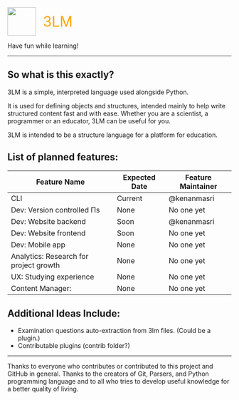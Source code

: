 <img src=".git/resources/logo.png" height="64" width="64" style="vertical-align: middle;"/> &nbsp;&nbsp; <span style="color: orange; font-size: 32px; vertical-align: middle;">3LM</span>

Have fun while learning!

---

## So what is this exactly?

3LM is a simple, interpreted language used alongside Python.

It is used for defining objects and structures, intended mainly to help write structured content fast and with ease.
Whether you are a scientist, a programmer or an educator, 3LM can be useful for you.

3LM is intended to be a structure language for a platform for education.

## List of planned features:

| Feature Name | Expected Date | Feature Maintainer |
|--------------|---------------|--------------------|
| CLI | Current | @kenanmasri |
| Dev: Version controlled Πs | None | No one yet |
| Dev: Website backend | Soon | @kenanmasri |
| Dev: Website frontend | Soon | No one yet |
| Dev: Mobile app | None | No one yet |
| Analytics: Research for project growth | None | No one yet |
| UX: Studying experience | None | No one yet |
| Content Manager: | None | No one yet |


## Additional Ideas Include:

 - Examination questions auto-extraction from 3lm files. (Could be a plugin.)
 - Contributable plugins (contrib folder?)


---

Thanks to everyone who contributes or contributed to this project and GitHub in general. Thanks to the creators of Git, Parsers, and Python programming language and to all who tries to develop useful knowledge for a better quality of living.
